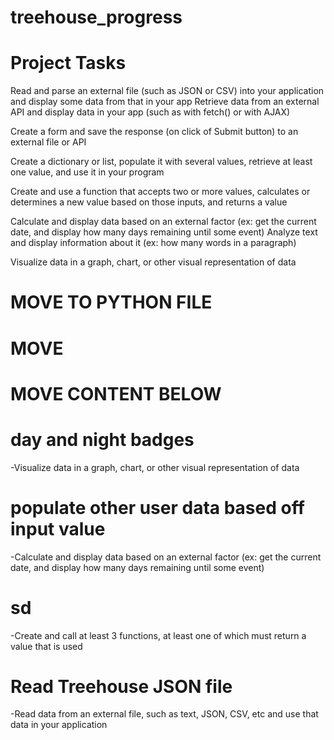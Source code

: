 # treehouse_progress

# Project Tasks

Read and parse an external file (such as JSON or CSV) into your application and display some data from that in your app
Retrieve data from an external API and display data in your app (such as with fetch() or with AJAX)

Create a form and save the response (on click of Submit button) to an external file or API

Create a dictionary or list, populate it with several values, retrieve at least one value, and use it in your program

Create and use a function that accepts two or more values, calculates or determines a new value based on those inputs, and returns a value

Calculate and display data based on an external factor (ex: get the current date, and display how many days remaining until some event)
Analyze text and display information about it (ex: how many words in a paragraph)

Visualize data in a graph, chart, or other visual representation of data




# MOVE TO PYTHON FILE
# MOVE
# MOVE CONTENT BELOW

# day and night badges
-Visualize data in a graph, chart, or other visual representation of data

# populate other user data based off input value
-Calculate and display data based on an external factor (ex: get the current date, and display how many days remaining until some event)

# sd
-Create and call at least 3 functions, at least one of which must return a value that is used

# Read Treehouse JSON file
-Read data from an external file, such as text, JSON, CSV, etc and use that data in your application
